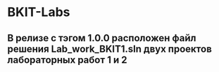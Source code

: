 # BKIT-Labs
## В релизе с тэгом 1.0.0 расположен файл решения Lab_work_BKIT1.sln двух проектов лабораторных работ 1 и 2
